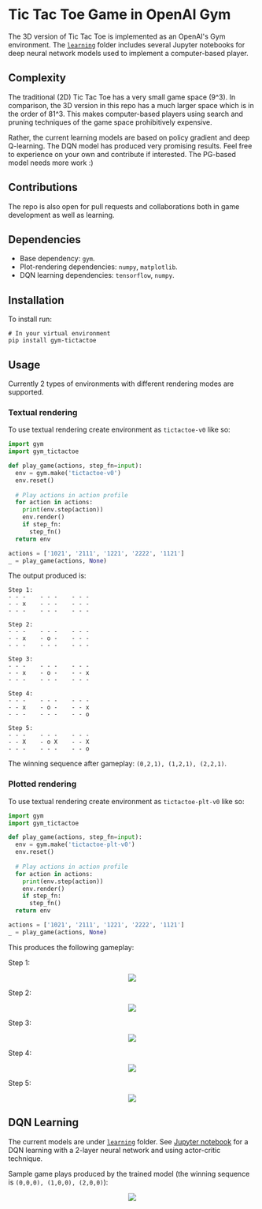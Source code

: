 # Tic Tac Toe Game in OpenAI Gym
The 3D version of Tic Tac Toe is implemented as an OpenAI's Gym environment. The [`learning`](./learning) folder includes several Jupyter notebooks for deep neural network models used to implement a computer-based player.

## Complexity
The traditional (2D) Tic Tac Toe has a very small game space (9^3). In comparison, the 3D version in this repo has a much larger space which is in the order of 81^3. This makes computer-based players using search and pruning techniques of the game space prohibitively expensive.

Rather, the current learning models are based on policy gradient and deep Q-learning. The DQN model has produced very promising results. Feel free to experience on your own and contribute if interested. The PG-based model needs more work :)

## Contributions
The repo is also open for pull requests and collaborations both in game development as well as learning.

## Dependencies
- Base dependency: `gym`.
- Plot-rendering dependencies: `numpy`, `matplotlib`.
- DQN learning dependencies: `tensorflow`, `numpy`.

## Installation
To install run:
```console
# In your virtual environment
pip install gym-tictactoe
```

## Usage
Currently 2 types of environments with different rendering modes are supported.

### Textual rendering
To use textual rendering create environment as `tictactoe-v0` like so:
```python
import gym
import gym_tictactoe

def play_game(actions, step_fn=input):
  env = gym.make('tictactoe-v0')
  env.reset()
  
  # Play actions in action profile
  for action in actions:
    print(env.step(action))
    env.render()
    if step_fn:
      step_fn()
  return env

actions = ['1021', '2111', '1221', '2222', '1121']
_ = play_game(actions, None)
```
The output produced is:

```
Step 1:
- - -    - - -    - - -    
- - x    - - -    - - -    
- - -    - - -    - - -    

Step 2:
- - -    - - -    - - -    
- - x    - o -    - - -    
- - -    - - -    - - -    

Step 3:
- - -    - - -    - - -    
- - x    - o -    - - x    
- - -    - - -    - - -    

Step 4:
- - -    - - -    - - -    
- - x    - o -    - - x    
- - -    - - -    - - o    

Step 5:
- - -    - - -    - - -    
- - X    - o X    - - X    
- - -    - - -    - - o   
```
The winning sequence after gameplay: `(0,2,1), (1,2,1), (2,2,1)`.

### Plotted rendering
To use textual rendering create environment as `tictactoe-plt-v0` like so:
```python
import gym
import gym_tictactoe

def play_game(actions, step_fn=input):
  env = gym.make('tictactoe-plt-v0')
  env.reset()
  
  # Play actions in action profile
  for action in actions:
    print(env.step(action))
    env.render()
    if step_fn:
      step_fn()
  return env

actions = ['1021', '2111', '1221', '2222', '1121']
_ = play_game(actions, None)
```
This produces the following gameplay:

Step 1:
<p style='text-align:center' >
  <img src='./media/game-play1-1.png'></img>
</p>
Step 2:
<p style='text-align:center' >
  <img src='./media/game-play1-2.png'></img>
</p>
Step 3:
<p style='text-align:center' >
  <img src='./media/game-play1-3.png'></img>
</p>
Step 4:
<p style='text-align:center' >
  <img src='./media/game-play1-4.png'></img>
</p>
Step 5:
<p style='text-align:center' >
  <img src='./media/game-play1-5.png'></img>
</p>


## DQN Learning
The current models are under [`learning`](./learning) folder. See [Jupyter notebook](./learning/TicTacToe-RL-DQN-TF-v2-eval.ipynb) for a DQN learning with a 2-layer neural network and using actor-critic technique.

Sample game plays produced by the trained model (the winning sequence is `(0,0,0), (1,0,0), (2,0,0)`):
<p style='text-align:center' >
  <img src='./media/game-play-1.png'></img>
</p>

